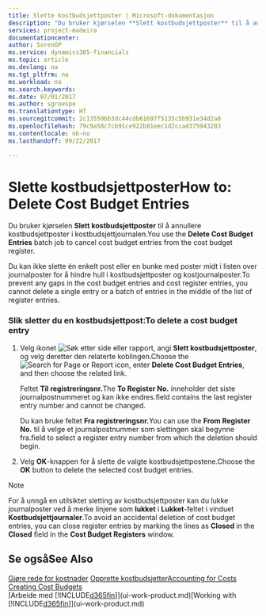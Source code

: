 ```yaml
---
title: Slette kostbudsjettposter | Microsoft-dokumentasjon
description: "Du bruker kjørselen **Slett kostbudsjettposter** til å annullere kostbudsjettposter i kostbudsjettjournalen."
services: project-madeira
documentationcenter: 
author: SorenGP
ms.service: dynamics365-financials
ms.topic: article
ms.devlang: na
ms.tgt_pltfrm: na
ms.workload: na
ms.search.keywords: 
ms.date: 07/01/2017
ms.author: sgroespe
ms.translationtype: HT
ms.sourcegitcommit: 2c13559bb3dc44cdb61697f5135c5b931e34d2a8
ms.openlocfilehash: 79c9a58c7cb91ce922b81eec1d2ccad375943203
ms.contentlocale: nb-no
ms.lasthandoff: 09/22/2017

---
```

# <a name="how-to-delete-cost-budget-entries"></a><span data-ttu-id="b5193-103">Slette kostbudsjettposter</span><span class="sxs-lookup"><span data-stu-id="b5193-103">How to: Delete Cost Budget Entries</span></span>
<span data-ttu-id="b5193-104">Du bruker kjørselen **Slett kostbudsjettposter** til å annullere kostbudsjettposter i kostbudsjettjournalen.</span><span class="sxs-lookup"><span data-stu-id="b5193-104">You use the **Delete Cost Budget Entries** batch job to cancel cost budget entries from the cost budget register.</span></span>  

<span data-ttu-id="b5193-105">Du kan ikke slette én enkelt post eller en bunke med poster midt i listen over journalposter for å hindre hull i kostbudsjettposter og kostjournalposter.</span><span class="sxs-lookup"><span data-stu-id="b5193-105">To prevent any gaps in the cost budget entries and cost register entries, you cannot delete a single entry or a batch of entries in the middle of the list of register entries.</span></span>  

### <a name="to-delete-a-cost-budget-entry"></a><span data-ttu-id="b5193-106">Slik sletter du en kostbudsjettpost:</span><span class="sxs-lookup"><span data-stu-id="b5193-106">To delete a cost budget entry</span></span>  

1.  <span data-ttu-id="b5193-107">Velg ikonet ![Søk etter side eller rapport](media/ui-search/search_small.png "Ikonet Søk etter side eller rapport"), angi **Slett kostbudsjettposter**, og velg deretter den relaterte koblingen.</span><span class="sxs-lookup"><span data-stu-id="b5193-107">Choose the ![Search for Page or Report](media/ui-search/search_small.png "Search for Page or Report icon") icon, enter **Delete Cost Budget Entries**, and then choose the related link.</span></span>  

    <span data-ttu-id="b5193-108">Feltet **Til registreringsnr.**</span><span class="sxs-lookup"><span data-stu-id="b5193-108">The **To Register No.**</span></span> <span data-ttu-id="b5193-109">inneholder det siste journalpostnummeret og kan ikke endres.</span><span class="sxs-lookup"><span data-stu-id="b5193-109">field contains the last register entry number and cannot be changed.</span></span>  

    <span data-ttu-id="b5193-110">Du kan bruke feltet **Fra registreringsnr.**</span><span class="sxs-lookup"><span data-stu-id="b5193-110">You can use the **From Register No.**</span></span> <span data-ttu-id="b5193-111">til å velge et journalpostnummer som slettingen skal begynne fra.</span><span class="sxs-lookup"><span data-stu-id="b5193-111">field to select a register entry number from which the deletion should begin.</span></span>  
2.  <span data-ttu-id="b5193-112">Velg **OK**-knappen for å slette de valgte kostbudsjettpostene.</span><span class="sxs-lookup"><span data-stu-id="b5193-112">Choose the **OK** button to delete the selected cost budget entries.</span></span>  

> [!NOTE]  
>  <span data-ttu-id="b5193-113">For å unngå en utilsiktet sletting av kostbudsjettposter kan du lukke journalposter ved å merke linjene som **lukket** i **Lukket**-feltet i vinduet **Kostbudsjettjournaler**.</span><span class="sxs-lookup"><span data-stu-id="b5193-113">To avoid an accidental deletion of cost budget entries, you can close register entries by marking the lines as **Closed** in the **Closed** field in the **Cost Budget Registers** window.</span></span>  

## <a name="see-also"></a><span data-ttu-id="b5193-114">Se også</span><span class="sxs-lookup"><span data-stu-id="b5193-114">See Also</span></span>  
<span data-ttu-id="b5193-115">[Gjøre rede for kostnader](finance-manage-cost-accounting.md)
[Opprette kostbudsjetter](finance-create-cost-budgets.md)</span><span class="sxs-lookup"><span data-stu-id="b5193-115">[Accounting for Costs](finance-manage-cost-accounting.md)
[Creating Cost Budgets](finance-create-cost-budgets.md)</span></span>  
<span data-ttu-id="b5193-116">[Arbeide med [!INCLUDE[d365fin](includes/d365fin_md.md)]](ui-work-product.md)</span><span class="sxs-lookup"><span data-stu-id="b5193-116">[Working with [!INCLUDE[d365fin](includes/d365fin_md.md)]](ui-work-product.md)</span></span>

